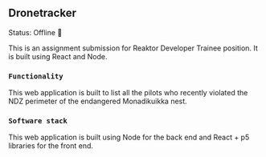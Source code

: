 ## Dronetracker

Status: Offline 🔴

This is an assignment submission for Reaktor Developer Trainee position. It is built using React and Node.

### `Functionality`

This web application is built to list all the pilots who recently violated the NDZ perimeter of the endangered Monadikuikka nest.

### `Software stack`

This web application is built using Node for the back end and React + p5 libraries for the front end.
